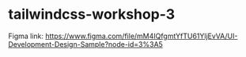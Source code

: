 # tailwindcss-workshop-3


Figma link: https://www.figma.com/file/mM4IQfgmtYfTU61YljEvVA/UI-Development-Design-Sample?node-id=3%3A5
